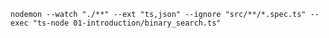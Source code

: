 ```nodemon --watch "./**" --ext "ts,json" --ignore "src/**/*.spec.ts" --exec "ts-node 01-introduction/binary_search.ts"```